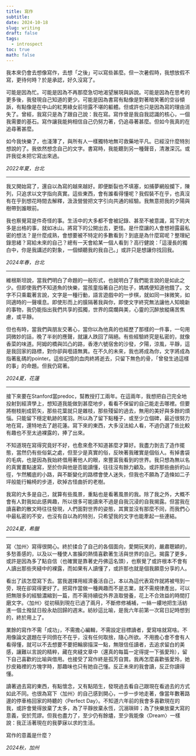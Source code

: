 ```yaml
---
title: 寫作
subtitle: 
date: 2024-10-18
slug: writing
draft: false
tags:
  - introspect
toc: true
math: false
---
```



我本來仍會去想像寫作，去想「之後」可以寫些甚麼。但一次暑假時，我想放假不寫，更待何時？於是承認，好久沒寫了。

<!--more-->


可能是因為忙。可能是因為不再那麼急切地渴望展現與訴說。可能是因為在思考的更多後，我發現自己知道的更少。可能是因為書寫有點像是對著暗笑著的空谷傾訴，有點像是在中山的紅男綠女前坦露不堪的軀體。但或許也只是因為寫的理由消失了。曾經，我寫只是為了跟自己說：我在寫。寫作曾是我自我認識的核心，一個我需要的基石。寫作讓我能夠相信自己仍努力著，仍追尋著甚麼。但如今我真的在追尋著甚麼。

如今我快樂了，也淺薄了，與所有人一樣獨特地無可救藥地平凡。已經沒什麼特別想說的了。我依然想念自己的文字。書寫時，我能聽到另一種聲音，清澈深沉。或許我從未把它寫出來過。

*2022年夏，台北*

---

我又開始寫了，還自以為寫的越來越好。即便斷裂也不填塞，如捕夢網般攔下，陳列，只追求以文字指向真實。這些東西，會有誰看得懂呢？我假裝不在乎，也真沒有在乎到想花時間去解釋，汲汲營營把文字引向共通的經驗。我無意把我的夕陽與樹帶到誰眼前。

我也察覺寫是件奇怪的事。生活中的大多都不會被記錄、甚至不被意識，寫下的大多是出格的事，就如冰山。將寫下的公開出去，更怪。是什麼讓的人會想袒露最私密的想法？是什麼成熟，會想要被不特定的多數看到？到底是為什麼寫呢？整理紀錄思緒？寫給未來的自己？總有一天會給某一個人看到？高行健說：「這漫長的獨白中，你是我講述的對象，一個傾聽我的我自己。」或許只是想讓你找回我。

*2024年春，台北*

---

維根斯坦說，當我們明白了命題的一般形式，也就明白了我們能言說的是如此之少。但即使我們不知道魚的快樂，當孩童指著自己的肚子，媽媽便知道他餓了。文字不只乘載著言說，文字是一種行動，語言遊戲中的一步棋，就如同一抹微笑，如同適時的一聲嘆息。即使形而上的膜隔著我與你，即使文字終究無法讓他人知曉新的事物，我仍能指出我們共享的孤獨，世界的腐爛與美，心靈的沉醉放縱痛苦焦慮，或平靜。

但也有時，當我們與朋友交著心，當你以為他真的也經歷了那樣的一件事，一句用詞微妙的話，晚了半剎的應聲，就讓人跌回了隔絕。有些經驗終究是私密的，就像香菜的味道。阿姆的橋與凹凸的路，香港六號宿舍的沙發，夕陽，涼風，平靜，這是我回家的路標，對你卻與囈語無異。在不久的未來，我也將成為你，文字將成為指著亂碼的pointer。這些記憶的血肉終將逝去，只留下無色的骨，「曾發生過這樣的事」的命題。但我仍寫著。

*2024夏，花蓮*

---

接下來要在Stanford當predoc，幫教授打工兩年。在這兩年，我想把自己完全地投射到經濟學上，想知道我能做到甚麼地步，看看不保留的自己能走去哪裡。但要將樹枝削成箭矢，那些花葉就只是雜枝，那些殘留的過去，無用的美好與多餘的煩惱。只能留下穩定軌跡的尾羽。所以為了留下點種子，或至少立個碑，最近很努力地在寫，還特地去了趟花蓮。寫下來的東西，大多沒法給人看，不過仍選了些比較有趣也不至太過裸露的，捧了出來。

不知道現在寫得究竟好不好，也愈來愈不知道甚麼才算好。我盡力剝去了造作擺態，當然仍有些俗氣之處，但至少是真實的俗，反映著我確實是個俗人。有掉書袋的毛病，也是因為我始終借用著他人的眼，來豐富我看到的世界。我只想為無以名的真實畫點速寫，至於你與他是否能讀懂，往往沒有餘力顧及。或許那些曲折的山徑，乍然觸底的小路，與不斷變化的路標會使人迷失，但我也不願為了造條如二子坪般能行輪椅的步道，砍掉古怪曲折的老樹。

我寫的大多是自己，就算有些風景，重點也是看著風景的我。除了我之外，大概不會有人對我如此感興趣，所以很多可能讀來不過是自我沉浸的自我揭露。但當我在讀喜歡的散文時往往發現，人們面對世界的姿態，其實並沒有那麼不同，而我們心中最私密的不安，也沒有自以為的特別，只希望我的文字也能牽起一些連結。

*2024夏，希臘*

---

寫〈加州〉寫得很開心。終於揉合了自己的各個面向，愛開玩笑的，嚴肅聰穎的，多愁善感的，以及以一種使人害臊的熱情喜歡著生活與世界的自己。揭露了更多，或許是因為多了點自信（也確實是靠著史丹佛這名頭），也察覺了或許根本不會有人讀出那些夾縫中的裸露，而如果有人讀懂了，或許那也就是個我願意分享的人。

看出了該怎麼寫下去。當我選擇用經濟養活自己，本以為這代表寫作就將被甩到一旁，現在卻寫得更好了。把寫作當做一種興趣而不是志業，就不需規律產出，可以把無限多的經驗濃縮到一篇，而不需持續從外界汲取營養，花上不合效益的時間打磨文字。〈加州〉從初稿到現在已過了兩月，不斷修修補補，一絲一縷地把生活紡進一個土撥鼠日般永劫回歸的週末。紡紗這比喻，是我六年前第一次寫日記時想到的，終於用上了。

業餘的寫作不需「成功」，不需擔心編輯，不需設定目標讀者，愛寫啥就寫啥。不用像論文選題在乎同儕在不在乎，沒有任何取捨，隨心所欲。不用擔心會不會有人看得懂，就可以不去想要不要把輪廓描深一點，無限信任讀者，去追求留白的美感，讓難以言說的精粹，藏在夾縫文章中（還真的每篇一定得提一下張愛玲），留下自己喜歡的比喻與借用。也接受了寫作終是孤芳自賞。我再怎麼喜歡張愛玲，她抄皮箱裡的方塊字時，那趣味也只有她自己懂。反正未來的我會讀，反正你讀得懂。

讀著過去寫的東西，有點懷念，又有點陌生，發現過去看自己跟現在看過去的方式如此不同。也很為寫下〈加州〉的自己感到開心，一步一步地走著，像當年數著路邊的停車格回家的時聽的〈Perfect Day〉。不知道六年前的我會多喜歡現在的我，或許會覺得放棄了太多，為了平靜放棄永恆，沉溺瑣碎；為了快樂放棄大寫的意義，安於荒謬。但我也盡力了，至少仍有餘燼，至少我能像〈Dream〉一樣說：我正活著現在的我夢寐以求的生活。

寫作的意義是什麼？

*2024秋，加州*


